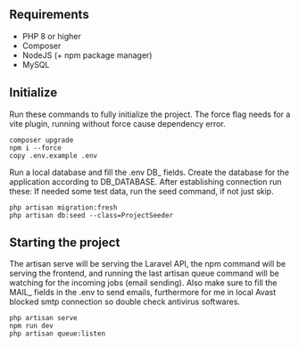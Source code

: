 ## Requirements
- PHP 8 or higher
- Composer
- NodeJS (+ npm package manager)
- MySQL

## Initialize
Run these commands to fully initialize the project. The force flag needs for a vite plugin, running without force cause dependency error.
```
composer upgrade
npm i --force
copy .env.example .env
```

Run a local database and fill the .env DB_ fields. Create the database for the application according to DB_DATABASE. After establishing connection run these:
If needed some test data, run the seed command, if not just skip. 
```
php artisan migration:fresh
php artisan db:seed --class=ProjectSeeder
```

## Starting the project
The artisan serve will be serving the Laravel API, the npm command will be serving the frontend, and running the last artisan queue command will be watching for the incoming jobs (email sending). Also make sure to fill the MAIL_ fields in the .env to send emails, furthermore for me in local Avast blocked smtp connection so double check antivirus softwares.
```
php artisan serve
npm run dev
php artisan queue:listen
```
